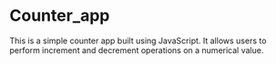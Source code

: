 # Counter_app
This is a simple counter app built using JavaScript. It allows users to perform increment and decrement operations on a numerical value.

